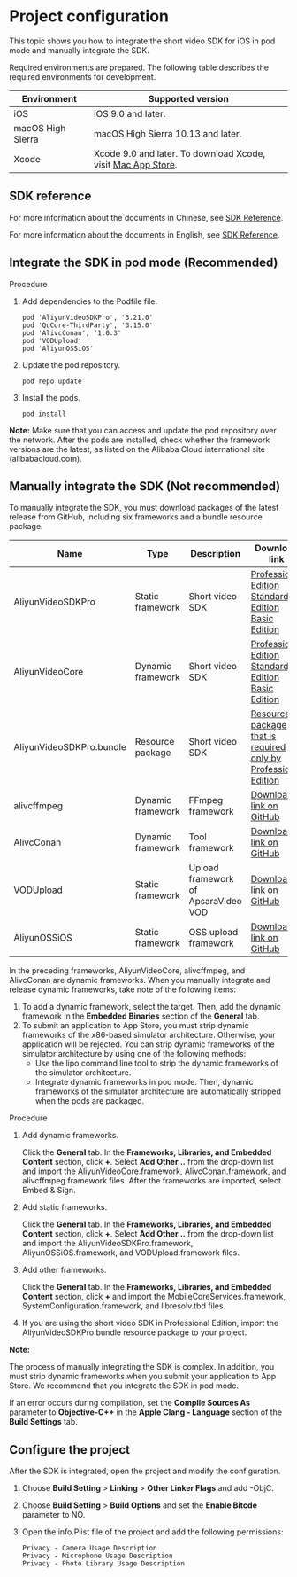 # Project configuration

This topic shows you how to integrate the short video SDK for iOS in pod mode and manually integrate the SDK.

Required environments are prepared. The following table describes the required environments for development.

|Environment|Supported version|
|-----------|-----------------|
|iOS|iOS 9.0 and later.|
|macOS High Sierra|macOS High Sierra 10.13 and later.|
|Xcode|Xcode 9.0 and later. To download Xcode, visit [Mac App Store](https://apps.apple.com/cn/app/xcode/id497799835?mt=12).|

## SDK reference

For more information about the documents in Chinese, see [SDK Reference](https://alivc-demo-cms.alicdn.com/versionProduct/doc/shortVideo/iOS_cn/index.html).

For more information about the documents in English, see [SDK Reference](https://alivc-demo-cms.alicdn.com/versionProduct/doc/shortVideo/iOS_en/index.html).

## Integrate the SDK in pod mode \(Recommended\)

Procedure

1.  Add dependencies to the Podfile file.

    ```
    pod 'AliyunVideoSDKPro', '3.21.0'
    pod 'QuCore-ThirdParty', '3.15.0'
    pod 'AlivcConan', '1.0.3'
    pod 'VODUpload'
    pod 'AliyunOSSiOS'
    ```

2.  Update the pod repository.

    ```
    pod repo update
    ```

3.  Install the pods.

    ```
    pod install
    ```


**Note:** Make sure that you can access and update the pod repository over the network. After the pods are installed, check whether the framework versions are the latest, as listed on the Alibaba Cloud international site \(alibabacloud.com\).

## Manually integrate the SDK \(Not recommended\)

To manually integrate the SDK, you must download packages of the latest release from GitHub, including six frameworks and a bundle resource package.

|Name|Type|Description|Download link|
|----|----|-----------|-------------|
|AliyunVideoSDKPro|Static framework|Short video SDK|[Professional Edition](https://github.com/aliyunvideo/AliyunVideoSDKPro/releases) [Standard Edition](https://github.com/aliyunvideo/AliyunVideoSDKStd/releases) [Basic Edition](https://github.com/aliyunvideo/AliyunVideoSDKBasic/releases)|
|AliyunVideoCore|Dynamic framework|Short video SDK|[Professional Edition](https://github.com/aliyunvideo/AliyunVideoSDKPro/releases) [Standard Edition](https://github.com/aliyunvideo/AliyunVideoSDKStd/releases) [Basic Edition](https://github.com/aliyunvideo/AliyunVideoSDKBasic/releases)|
|AliyunVideoSDKPro.bundle|Resource package|Short video SDK|[Resource package that is required only by Professional Edition](https://github.com/aliyunvideo/AliyunVideoSDKPro/releases)|
|alivcffmpeg|Dynamic framework|FFmpeg framework|[Download link on GitHub](https://github.com/aliyunvideo/QuCore-ThirdParty/releases)|
|AlivcConan|Dynamic framework|Tool framework|[Download link on GitHub](https://github.com/aliyunvideo/AlivcConanSDK/releases)|
|VODUpload|Static framework|Upload framework of ApsaraVideo VOD|[Download link on GitHub](https://github.com/aliyunvideo/VODUpload/releases)|
|AliyunOSSiOS|Static framework|OSS upload framework|[Download link on GitHub](https://github.com/aliyun/aliyun-oss-ios-sdk/releases)|

In the preceding frameworks, AliyunVideoCore, alivcffmpeg, and AlivcConan are dynamic frameworks. When you manually integrate and release dynamic frameworks, take note of the following items:

1.  To add a dynamic framework, select the target. Then, add the dynamic framework in the **Embedded Binaries** section of the **General** tab.
2.  To submit an application to App Store, you must strip dynamic frameworks of the x86-based simulator architecture. Otherwise, your application will be rejected. You can strip dynamic frameworks of the simulator architecture by using one of the following methods:
    -   Use the lipo command line tool to strip the dynamic frameworks of the simulator architecture.
    -   Integrate dynamic frameworks in pod mode. Then, dynamic frameworks of the simulator architecture are automatically stripped when the pods are packaged.

Procedure

1.  Add dynamic frameworks.

    Click the **General** tab. In the **Frameworks, Libraries, and Embedded Content** section, click **+**. Select **Add Other...** from the drop-down list and import the AliyunVideoCore.framework, AlivcConan.framework, and alivcffmpeg.framework files. After the frameworks are imported, select Embed & Sign.

2.  Add static frameworks.

    Click the **General** tab. In the **Frameworks, Libraries, and Embedded Content** section, click **+**. Select **Add Other...** from the drop-down list and import the AliyunVideoSDKPro.framework, AliyunOSSiOS.framework, and VODUpload.framework files.

3.  Add other frameworks.

    Click the **General** tab. In the **Frameworks, Libraries, and Embedded Content** section, click **+** and import the MobileCoreServices.framework, SystemConfiguration.framework, and libresolv.tbd files.

4.  If you are using the short video SDK in Professional Edition, import the AliyunVideoSDKPro.bundle resource package to your project.


**Note:**

The process of manually integrating the SDK is complex. In addition, you must strip dynamic frameworks when you submit your application to App Store. We recommend that you integrate the SDK in pod mode.

If an error occurs during compilation, set the **Compile Sources As** parameter to **Objective-C++** in the **Apple Clang - Language** section of the **Build Settings** tab.

## Configure the project

After the SDK is integrated, open the project and modify the configuration.

1.  Choose **Build Setting** \> **Linking** \> **Other Linker Flags** and add -ObjC.

2.  Choose **Build Setting** \> **Build Options** and set the **Enable Bitcde** parameter to NO.

3.  Open the info.Plist file of the project and add the following permissions:

    ```
    Privacy - Camera Usage Description
    Privacy - Microphone Usage Description
    Privacy - Photo Library Usage Description
    ```


